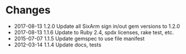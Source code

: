 # Changes

* 2017-08-13 1.2.0 Update all SixArm sign in/out gem versions to 1.2.0 
* 2017-08-13 1.1.6 Update to Ruby 2.4, spdx licenses, rake test, etc.
* 2015-07-07 1.1.5 Update gemspec to use file manifest
* 2012-03-14 1.1.4 Update docs, tests
